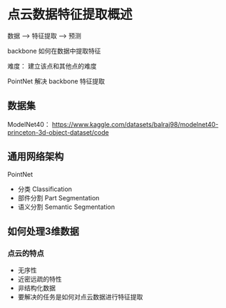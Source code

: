 # 点云数据特征提取概述

数据 --> 特征提取 --> 预测

backbone 如何在数据中提取特征

难度： 建立该点和其他点的难度

PointNet 解决 backbone 特征提取

## 数据集

ModelNet40： https://www.kaggle.com/datasets/balraj98/modelnet40-princeton-3d-object-dataset/code

## 通用网络架构

PointNet

+ 分类 Classification
+ 部件分割 Part Segmentation
+ 语义分割 Semantic Segmentation

## 如何处理3维数据

### 点云的特点

+ 无序性
+ 近密远疏的特性
+ 非结构化数据
+ 要解决的任务是如何对点云数据进行特征提取